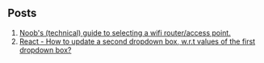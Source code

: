 ## Posts
1. [Noob's (technical) guide to selecting a wifi router/access point.](./hardware/wifi-selection.md)
2. [React - How to update a second dropdown box, w.r.t values of the first dropdown box?](./software/react-dualdropdown.md)